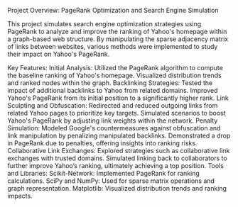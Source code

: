Project Overview: PageRank Optimization and Search Engine Simulation


This project simulates search engine optimization strategies using PageRank to analyze and improve the ranking of Yahoo's homepage within a graph-based web structure. By manipulating the sparse adjacency matrix of links between websites, various methods were implemented to study their impact on Yahoo's PageRank.


Key Features:
Initial Analysis:
Utilized the PageRank algorithm to compute the baseline ranking of Yahoo's homepage.
Visualized distribution trends and ranked nodes within the graph.
Backlinking Strategies:
Tested the impact of additional backlinks to Yahoo from related domains.
Improved Yahoo's PageRank from its initial position to a significantly higher rank.
Link Sculpting and Obfuscation:
Redirected and reduced outgoing links from related Yahoo pages to prioritize key targets.
Simulated scenarios to boost Yahoo's PageRank by adjusting link weights within the network.
Penalty Simulation:
Modeled Google's countermeasures against obfuscation and link manipulation by penalizing manipulated backlinks.
Demonstrated a drop in PageRank due to penalties, offering insights into ranking risks.
Collaborative Link Exchanges:
Explored strategies such as collaborative link exchanges with trusted domains.
Simulated linking back to collaborators to further improve Yahoo’s ranking, ultimately achieving a top position.
Tools and Libraries:
Scikit-Network: Implemented PageRank for ranking calculations.
SciPy and NumPy: Used for sparse matrix operations and graph representation.
Matplotlib: Visualized distribution trends and ranking impacts.
